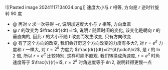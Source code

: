 ![[Pasted image 20241117134034.png]]
  速度大小与 $r$ 相等, 方向是 $r$ 逆时针旋转 90 度
- @ 再对 $v$ 求一次导得 $-r$, 说明加速度大小与 $v$ 相等, 方向垂直  
- @ $r$ 的改变为 $\frac{dr}{dt}=ir$, 说明 $r$ 随着时间的变化, 该变化是朝向 $r$ 的垂直向的, 因此 $r$ 的大小不随 $t$ 改变而发生改变, 只有方向改变
- @ 有了这个方向的改变, 我们会好奇这个方向改变的力度有多大?, 对 $r=e^{it}$ 力度和 $r$ 一样大, 对 $r=2^{it}$ 力度为 $\frac{dr}{dt}=i2^{it}\cdot\ln2$, 是 $r$ 的 $\ln2$ 倍, 所以 $r=e^{it}$ 比较特别, 这样可能不直观. 我们转换成角速度, $r=e^{it}$ 时角速度等于 $\frac{v}{r}=i$, $r=2^{it}$ 时角速度等于 $i\ln2$, 说明转得更慢一点
